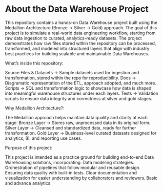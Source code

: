 # About the Data Warehouse Project
This repository contains a hands-on Data Warehouse project built using the Medallion Architecture (Bronze → Silver → Gold) approach. The goal of this project is to simulate a real-world data engineering workflow, starting from raw data ingestion to curated, analytics-ready datasets. The project demonstrates how raw files stored within the repository can be processed, transformed, and modeled into structured layers that align with industry best practices for building scalable and maintainable Data Warehouses.


What’s inside this repository:

Source Files & Datasets → Sample datasets used for ingestion and transformation, stored within the repo for reproducibility.
Docs → Diagramatic representation of the ETL, approach adopted, and much more.
Scripts → SQL and transformation logic to showcase how data is shaped into meaningful warehouse structures under each layers.
Tests → Validation scripts to ensure data integrity and correctness at silver and gold stages.


Why Medallion Architecture?:

The Medallion approach helps maintain data quality and clarity at each stage:
Bronze Layer → Stores raw, unprocessed data in its original form.
Silver Layer → Cleansed and standardized data, ready for further transformation.
Gold Layer → Business-level curated datasets designed for analytics, BI, and reporting use cases.


Purpose of this project:

This project is intended as a practice ground for building end-to-end Data Warehousing solutions, incorporating:
Data modeling strategies.
Orchestration of pipelines that follow modular and reusable design.
Ensuring data quality with built-in tests.
Clear documentation and visualization for easier understanding by collaborators and reviewers.
Basic and advance analytics
